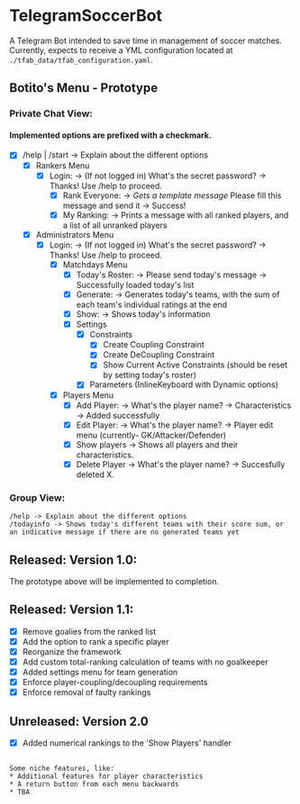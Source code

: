 # TelegramSoccerBot
A Telegram Bot intended to save time in management of soccer matches.
Currently, expects to receive a YML configuration located at `./tfab_data/tfab_configuration.yaml`.

## Botito's Menu - Prototype
### Private Chat View:
#### Implemented options are prefixed with a checkmark.
- [X] /help | /start -> Explain about the different options
  - [X] Rankers Menu
    - [X] Login: -> (If not logged in) What's the secret password? -> Thanks! Use /help to proceed.
        - [X] Rank Everyone: -> *Gets a template message* Please fill this message and send it -> Success!
      - [X] My Ranking: -> Prints a message with all ranked players, and a list of all unranked players
  - [X] Administrators Menu
     - [X] Login: -> (If not logged in) What's the secret password? -> Thanks! Use /help to proceed.
       - [X] Matchdays Menu
           - [X] Today's Roster: -> Please send today's message -> Successfully loaded today's list
           - [X] Generate: -> Generates today's teams, with the sum of each team's individual ratings at the end 
           - [X] Show: -> Shows today's information
           - [X] Settings
             - [X] Constraints
               - [X] Create Coupling Constraint
               - [X] Create DeCoupling Constraint
               - [X] Show Current Active Constraints (should be reset by setting today's roster)
             - [X] Parameters (InlineKeyboard with Dynamic options)
       - [X]  Players Menu
           - [X] Add Player: -> What's the player name? -> Characteristics -> Added successfully
           - [X] Edit Player: -> What's the player name? -> Player edit menu (currently- GK/Attacker/Defender)
           - [X] Show players -> Shows all players and their characteristics.
           - [X] Delete Player -> What's the player name? -> Succesfully deleted X.

### Group View:
    /help -> Explain about the different options
    /todayinfo -> Shows today's different teams with their score sum, or an indicative message if there are no generated teams yet

## Released: Version 1.0:
The prototype above will be implemented to completion.

## Released: Version 1.1:
- [X] Remove goalies from the ranked list
- [X] Add the option to rank a specific player
- [X] Reorganize the framework
- [X] Add custom total-ranking calculation of teams with no goalkeeper
- [X] Added settings menu for team generation
- [X] Enforce player-coupling/decoupling requirements
- [X] Enforce removal of faulty rankings

## Unreleased: Version 2.0
- [X] Added numerical rankings to the 'Show Players' handler
##
    Some niche features, like:
    * Additional features for player characteristics
    * A return button from each menu backwards
    * TBA